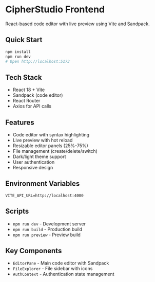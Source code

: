# CipherStudio Frontend

React-based code editor with live preview using Vite and Sandpack.

## Quick Start

```bash
npm install
npm run dev
# Open http://localhost:5173
```

## Tech Stack

- React 18 + Vite
- Sandpack (code editor)
- React Router
- Axios for API calls

## Features

- Code editor with syntax highlighting
- Live preview with hot reload
- Resizable editor panels (25%-75%)
- File management (create/delete/switch)
- Dark/light theme support
- User authentication
- Responsive design

## Environment Variables

```env
VITE_API_URL=http://localhost:4000
```

## Scripts

- `npm run dev` - Development server
- `npm run build` - Production build
- `npm run preview` - Preview build

## Key Components

- `EditorPane` - Main code editor with Sandpack
- `FileExplorer` - File sidebar with icons
- `AuthContext` - Authentication state management
